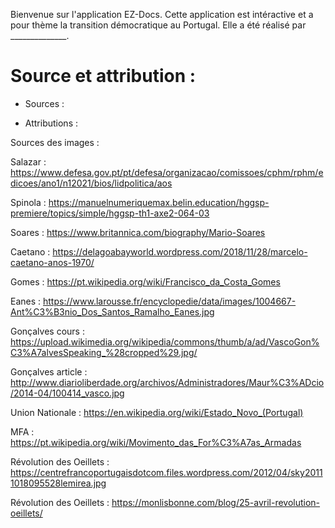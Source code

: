 



Bienvenue sur l'application EZ-Docs. Cette application est intéractive et a pour thème la transition démocratique au Portugal. Elle a été réalisé par ______________.

# Source et attribution : 

- Sources : 

- Attributions :

Sources des images :

Salazar : https://www.defesa.gov.pt/pt/defesa/organizacao/comissoes/cphm/rphm/edicoes/ano1/n12021/bios/lidpolitica/aos

Spinola : https://manuelnumeriquemax.belin.education/hggsp-premiere/topics/simple/hggsp-th1-axe2-064-03

Soares : https://www.britannica.com/biography/Mario-Soares

Caetano : https://delagoabayworld.wordpress.com/2018/11/28/marcelo-caetano-anos-1970/

Gomes : https://pt.wikipedia.org/wiki/Francisco_da_Costa_Gomes

Eanes : https://www.larousse.fr/encyclopedie/data/images/1004667-Ant%C3%B3nio_Dos_Santos_Ramalho_Eanes.jpg

Gonçalves cours : https://upload.wikimedia.org/wikipedia/commons/thumb/a/ad/VascoGon%C3%A7alvesSpeaking_%28cropped%29.jpg/

Gonçalves article : http://www.diarioliberdade.org/archivos/Administradores/Maur%C3%ADcio/2014-04/100414_vasco.jpg

Union Nationale : https://en.wikipedia.org/wiki/Estado_Novo_(Portugal)

MFA : https://pt.wikipedia.org/wiki/Movimento_das_For%C3%A7as_Armadas

Révolution des Oeillets : https://centrefrancoportugaisdotcom.files.wordpress.com/2012/04/sky20111018095528lemirea.jpg

Révolution des Oeillets : https://monlisbonne.com/blog/25-avril-revolution-oeillets/